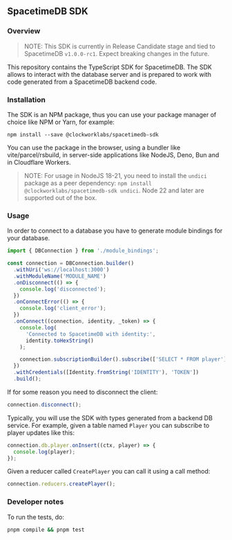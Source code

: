 ## SpacetimeDB SDK

### Overview

> NOTE: This SDK is currently in Release Candidate stage and tied to SpacetimeDB `v1.0.0-rc1`. Expect breaking changes in the future.

This repository contains the TypeScript SDK for SpacetimeDB. The SDK allows to interact with the database server and is prepared to work with code generated from a SpacetimeDB backend code.

### Installation

The SDK is an NPM package, thus you can use your package manager of choice like NPM or Yarn, for example:

```
npm install --save @clockworklabs/spacetimedb-sdk
```

You can use the package in the browser, using a bundler like vite/parcel/rsbuild, in server-side applications like NodeJS, Deno, Bun and in Cloudflare Workers.

> NOTE: For usage in NodeJS 18-21, you need to install the `undici` package as a peer dependency: `npm install @clockworklabs/spacetimedb-sdk undici`. Node 22 and later are supported out of the box.

### Usage

In order to connect to a database you have to generate module bindings for your database.

```ts
import { DBConnection } from './module_bindings';

const connection = DBConnection.builder()
  .withUri('ws://localhost:3000')
  .withModuleName('MODULE_NAME')
  .onDisconnect(() => {
    console.log('disconnected');
  })
  .onConnectError(() => {
    console.log('client_error');
  })
  .onConnect((connection, identity, _token) => {
    console.log(
      'Connected to SpacetimeDB with identity:',
      identity.toHexString()
    );

    connection.subscriptionBuilder().subscribe(['SELECT * FROM player']);
  })
  .withCredentials([Identity.fromString('IDENTITY'), 'TOKEN'])
  .build();
```

If for some reason you need to disconnect the client:

```ts
connection.disconnect();
```

Typically, you will use the SDK with types generated from a backend DB service. For example, given a table named `Player` you can subscribe to player updates like this:

```ts
connection.db.player.onInsert((ctx, player) => {
  console.log(player);
});
```

Given a reducer called `CreatePlayer` you can call it using a call method:

```ts
connection.reducers.createPlayer();
```

### Developer notes

To run the tests, do:

```sh
pnpm compile && pnpm test
```
